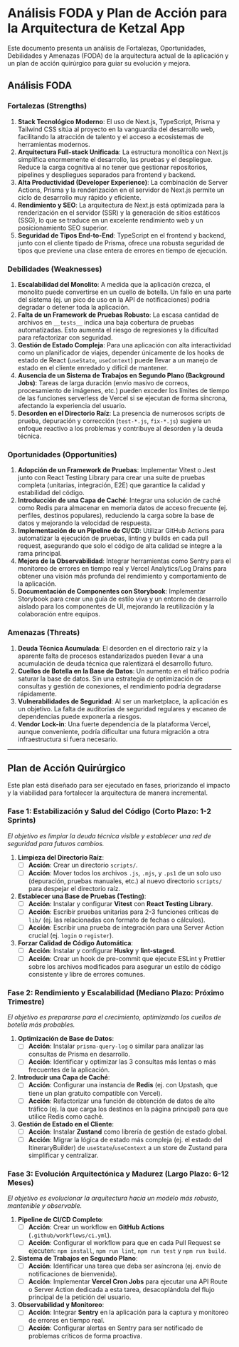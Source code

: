 # Análisis FODA y Plan de Acción para la Arquitectura de Ketzal App

Este documento presenta un análisis de Fortalezas, Oportunidades, Debilidades y Amenazas (FODA) de la arquitectura actual de la aplicación y un plan de acción quirúrgico para guiar su evolución y mejora.

## Análisis FODA

### Fortalezas (Strengths)

1.  **Stack Tecnológico Moderno**: El uso de Next.js, TypeScript, Prisma y Tailwind CSS sitúa al proyecto en la vanguardia del desarrollo web, facilitando la atracción de talento y el acceso a ecosistemas de herramientas modernos.
2.  **Arquitectura Full-stack Unificada**: La estructura monolítica con Next.js simplifica enormemente el desarrollo, las pruebas y el despliegue. Reduce la carga cognitiva al no tener que gestionar repositorios, pipelines y despliegues separados para frontend y backend.
3.  **Alta Productividad (Developer Experience)**: La combinación de Server Actions, Prisma y la renderización en el servidor de Next.js permite un ciclo de desarrollo muy rápido y eficiente.
4.  **Rendimiento y SEO**: La arquitectura de Next.js está optimizada para la renderización en el servidor (SSR) y la generación de sitios estáticos (SSG), lo que se traduce en un excelente rendimiento web y un posicionamiento SEO superior.
5.  **Seguridad de Tipos End-to-End**: TypeScript en el frontend y backend, junto con el cliente tipado de Prisma, ofrece una robusta seguridad de tipos que previene una clase entera de errores en tiempo de ejecución.

### Debilidades (Weaknesses)

1.  **Escalabilidad del Monolito**: A medida que la aplicación crezca, el monolito puede convertirse en un cuello de botella. Un fallo en una parte del sistema (ej. un pico de uso en la API de notificaciones) podría degradar o detener toda la aplicación.
2.  **Falta de un Framework de Pruebas Robusto**: La escasa cantidad de archivos en `__tests__` indica una baja cobertura de pruebas automatizadas. Esto aumenta el riesgo de regresiones y la dificultad para refactorizar con seguridad.
3.  **Gestión de Estado Compleja**: Para una aplicación con alta interactividad como un planificador de viajes, depender únicamente de los hooks de estado de React (`useState`, `useContext`) puede llevar a un manejo de estado en el cliente enredado y difícil de mantener.
4.  **Ausencia de un Sistema de Trabajos en Segundo Plano (Background Jobs)**: Tareas de larga duración (envío masivo de correos, procesamiento de imágenes, etc.) pueden exceder los límites de tiempo de las funciones serverless de Vercel si se ejecutan de forma síncrona, afectando la experiencia del usuario.
5.  **Desorden en el Directorio Raíz**: La presencia de numerosos scripts de prueba, depuración y corrección (`test-*.js`, `fix-*.js`) sugiere un enfoque reactivo a los problemas y contribuye al desorden y la deuda técnica.

### Oportunidades (Opportunities)

1.  **Adopción de un Framework de Pruebas**: Implementar Vitest o Jest junto con React Testing Library para crear una suite de pruebas completa (unitarias, integración, E2E) que garantice la calidad y estabilidad del código.
2.  **Introducción de una Capa de Caché**: Integrar una solución de caché como Redis para almacenar en memoria datos de acceso frecuente (ej. perfiles, destinos populares), reduciendo la carga sobre la base de datos y mejorando la velocidad de respuesta.
3.  **Implementación de un Pipeline de CI/CD**: Utilizar GitHub Actions para automatizar la ejecución de pruebas, linting y builds en cada pull request, asegurando que solo el código de alta calidad se integre a la rama principal.
4.  **Mejora de la Observabilidad**: Integrar herramientas como Sentry para el monitoreo de errores en tiempo real y Vercel Analytics/Log Drains para obtener una visión más profunda del rendimiento y comportamiento de la aplicación.
5.  **Documentación de Componentes con Storybook**: Implementar Storybook para crear una guía de estilo viva y un entorno de desarrollo aislado para los componentes de UI, mejorando la reutilización y la colaboración entre equipos.

### Amenazas (Threats)

1.  **Deuda Técnica Acumulada**: El desorden en el directorio raíz y la aparente falta de procesos estandarizados pueden llevar a una acumulación de deuda técnica que ralentizará el desarrollo futuro.
2.  **Cuellos de Botella en la Base de Datos**: Un aumento en el tráfico podría saturar la base de datos. Sin una estrategia de optimización de consultas y gestión de conexiones, el rendimiento podría degradarse rápidamente.
3.  **Vulnerabilidades de Seguridad**: Al ser un marketplace, la aplicación es un objetivo. La falta de auditorías de seguridad regulares y escaneo de dependencias puede exponerla a riesgos.
4.  **Vendor Lock-in**: Una fuerte dependencia de la plataforma Vercel, aunque conveniente, podría dificultar una futura migración a otra infraestructura si fuera necesario.

---

## Plan de Acción Quirúrgico

Este plan está diseñado para ser ejecutado en fases, priorizando el impacto y la viabilidad para fortalecer la arquitectura de manera incremental.

### Fase 1: Estabilización y Salud del Código (Corto Plazo: 1-2 Sprints)

*El objetivo es limpiar la deuda técnica visible y establecer una red de seguridad para futuros cambios.*

1.  **Limpieza del Directorio Raíz**:
    - [ ] **Acción**: Crear un directorio `scripts/`.
    - [ ] **Acción**: Mover todos los archivos `.js`, `.mjs`, y `.ps1` de un solo uso (depuración, pruebas manuales, etc.) al nuevo directorio `scripts/` para despejar el directorio raíz.

2.  **Establecer una Base de Pruebas (Testing)**:
    - [ ] **Acción**: Instalar y configurar **Vitest** con **React Testing Library**.
    - [ ] **Acción**: Escribir pruebas unitarias para 2-3 funciones críticas de `lib/` (ej. las relacionadas con formato de fechas o cálculos).
    - [ ] **Acción**: Escribir una prueba de integración para una Server Action crucial (ej. `login` o `register`).

3.  **Forzar Calidad de Código Automática**:
    - [ ] **Acción**: Instalar y configurar **Husky** y **lint-staged**.
    - [ ] **Acción**: Crear un hook de pre-commit que ejecute ESLint y Prettier sobre los archivos modificados para asegurar un estilo de código consistente y libre de errores comunes.

### Fase 2: Rendimiento y Escalabilidad (Mediano Plazo: Próximo Trimestre)

*El objetivo es prepararse para el crecimiento, optimizando los cuellos de botella más probables.*

1.  **Optimización de Base de Datos**:
    - [ ] **Acción**: Instalar `prisma-query-log` o similar para analizar las consultas de Prisma en desarrollo.
    - [ ] **Acción**: Identificar y optimizar las 3 consultas más lentas o más frecuentes de la aplicación.

2.  **Introducir una Capa de Caché**:
    - [ ] **Acción**: Configurar una instancia de **Redis** (ej. con Upstash, que tiene un plan gratuito compatible con Vercel).
    - [ ] **Acción**: Refactorizar una función de obtención de datos de alto tráfico (ej. la que carga los destinos en la página principal) para que utilice Redis como caché.

3.  **Gestión de Estado en el Cliente**:
    - [ ] **Acción**: Instalar **Zustand** como librería de gestión de estado global.
    - [ ] **Acción**: Migrar la lógica de estado más compleja (ej. el estado del ItineraryBuilder) de `useState`/`useContext` a un store de Zustand para simplificar y centralizar.

### Fase 3: Evolución Arquitectónica y Madurez (Largo Plazo: 6-12 Meses)

*El objetivo es evolucionar la arquitectura hacia un modelo más robusto, mantenible y observable.*

1.  **Pipeline de CI/CD Completo**:
    - [ ] **Acción**: Crear un workflow en **GitHub Actions** (`.github/workflows/ci.yml`).
    - [ ] **Acción**: Configurar el workflow para que en cada Pull Request se ejecuten: `npm install`, `npm run lint`, `npm run test` y `npm run build`.

2.  **Sistema de Trabajos en Segundo Plano**:
    - [ ] **Acción**: Identificar una tarea que deba ser asíncrona (ej. envío de notificaciones de bienvenida).
    - [ ] **Acción**: Implementar **Vercel Cron Jobs** para ejecutar una API Route o Server Action dedicada a esta tarea, desacoplándola del flujo principal de la petición del usuario.

3.  **Observabilidad y Monitoreo**:
    - [ ] **Acción**: Integrar **Sentry** en la aplicación para la captura y monitoreo de errores en tiempo real.
    - [ ] **Acción**: Configurar alertas en Sentry para ser notificado de problemas críticos de forma proactiva.
